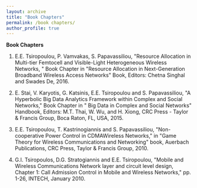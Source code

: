 ```yaml
---
layout: archive
title: "Book Chapters"
permalink: /book chapters/
author_profile: true
---
```


**Book Chapters**

1. E.E. Tsiropoulou, P. Vamvakas, S. Papavassiliou, "Resource Allocation in Multi-tier Femtocell and Visible-Light Heterogeneous Wireless Networks, " Book Chapter in "Resource Allocation in Next-Generation Broadband Wireless Access Networks" Book, Editors: Chetna Singhal and Swades De, 2016.

2. E. Stai, V. Karyotis, G. Katsinis, E.E. Tsiropoulou and S. Papavassiliou, "A Hyperbolic Big Data Analytics Framework within Complex and Social Networks," Book Chapter in " Big Data in Complex and Social Networks" Handbook, Editors: M.T. Thai, W. Wu, and H. Xiong, CRC Press - Taylor & Francis Group, Boca Raton, FL, USA, 2015.

3. E.E. Tsiropoulou, T. Kastrinogiannis and S. Papavassiliou, "Non-cooperative Power Control in CDMAWireless Networks," in "Game Theory for Wireless Communications and Networking" book, Auerbach Publications, CRC Press, Taylor & Francis Group, 2010.

4. G.I. Tsiropoulos, D.G. Stratogiannis and E.E. Tsiropoulou, "Mobile and Wireless Communications Network layer and circuit level design, Chapter 1: Call Admission Control in Mobile and Wireless Networks," pp. 1-26, INTECH, January 2010.
